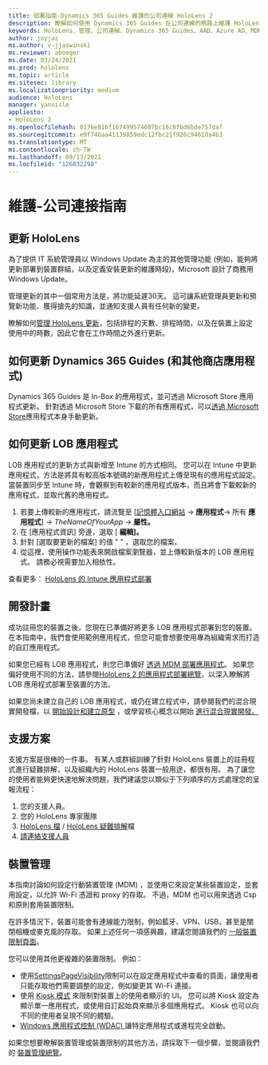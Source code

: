 ```yaml
---
title: 部署指南-Dynamics 365 Guides 維護的公司連線 HoloLens 2
description: 瞭解如何使用 Dynamics 365 Guides 在公司連線的網路上維護 HoloLens 2 的裝置。
keywords: HoloLens、管理、公司連線、Dynamics 365 Guides、AAD、Azure AD、MDM、行動裝置管理
author: joyjaz
ms.author: v-jjaswinski
ms.reviewer: aboeger
ms.date: 03/24/2021
ms.prod: hololens
ms.topic: article
ms.sitesec: library
ms.localizationpriority: medium
audience: HoloLens
manager: yannisle
appliesto:
- HoloLens 2
ms.openlocfilehash: 0176e816f167499574607bc16c8fbd6bde757daf
ms.sourcegitcommit: e9f746aa41139859edc12fbc21f926c9461da4b3
ms.translationtype: MT
ms.contentlocale: zh-TW
ms.lasthandoff: 09/13/2021
ms.locfileid: "126032298"
---
```

# <a name="maintain---corporate-connected-guide"></a>維護-公司連接指南

## <a name="update-hololens"></a>更新 HoloLens

為了提供 IT 系統管理員以 Windows Update 為主的其他管理功能 (例如，能夠將更新部署到裝置群組，以及定義安裝更新的維護時段)，Microsoft 設計了商務用 Windows Update。

管理更新的其中一個常用方法是，將功能延遲30天。 這可讓系統管理員更新和預覽新功能、獲得搶先的知識，並通知支援人員有任何新的變更。

瞭解如何[管理 HoloLens 更新](/hololens/hololens-updates)，包括排程的天數、排程時間，以及在裝置上設定使用中的時數，因此它會在工作時間之外進行更新。

## <a name="how-to-update-dynamics-365-guides-and-other-store-apps"></a>如何更新 Dynamics 365 Guides (和其他商店應用程式) 

Dynamics 365 Guides 是 In-Box 的應用程式，並可透過 Microsoft Store 應用程式更新。 針對透過 Microsoft Store 下載的所有應用程式，可以[透過 Microsoft Store](/hololens/holographic-store-apps#update-apps)應用程式本身手動更新。

## <a name="how-to-update-lob-apps"></a>如何更新 LOB 應用程式

LOB 應用程式的更新方式與新增至 Intune 的方式相同。 您可以在 Intune 中更新應用程式，方法是將具有較高版本號碼的新應用程式上傳至現有的應用程式設定。 當裝置同步至 Intune 時，會觀察到有較新的應用程式版本，而且將會下載較新的應用程式，並取代舊的應用程式。

1. 若要上傳較新的應用程式，請流覽至 [[記憶體入口網站](https://endpoint.microsoft.com/#home)  ->  **應用程式**-> 所有 **應用程式**]  ->  *TheNameOfYourApp*  ->  **屬性。**
2. 在 [應用程式資訊] 旁邊，選取 [ **編輯]。**
3. 針對 [選取要更新的檔案] 的值 &quot; &quot; ，選取您的檔案。
4. 從這裡，使用操作功能表來開啟檔案瀏覽器，並上傳較新版本的 LOB 應用程式。 請務必視需要加入相依性。

查看更多： [HoloLens 的 Intune 應用程式部署](/hololens/app-deploy-intune)

## <a name="development-plan"></a>開發計畫

成功註冊您的裝置之後，您現在已準備好將更多 LOB 應用程式部署到您的裝置。 在本指南中，我們會使用範例應用程式，但您可能會想要使用專為組織需求而打造的自訂應用程式。

如果您已經有 LOB 應用程式，則您已準備好 [透過 MDM 部署應用程式](/hololens/app-deploy-intune)。 如果您偏好使用不同的方法，請參閱[HoloLens 2 的應用程式部署總覽](/hololens/app-deploy-overview)，以深入瞭解將 LOB 應用程式部署至裝置的方法。

如果您尚未建立自己的 LOB 應用程式，或仍在建立程式中，請參閱我們的混合現實開發檔，以 [開始設計和建立原型](/windows/mixed-reality/design/design) ，或學習核心概念以開始 [進行混合現實開發。](/windows/mixed-reality/discover/get-started-with-mr)

## <a name="support-plan"></a>支援方案

支援方案是很棒的一件事。 有某人或群組訓練了針對 HoloLens 裝置上的註冊程式進行疑難排解，以及組織內的 HoloLens 裝置一般用途，都很有用。 為了讓您的使用者能夠更快速地解決問題，我們建議您以類似于下列順序的方式處理您的呈報流程：

1. 您的支援人員。
2. 您的 HoloLens 專家團隊
3. [HoloLens 檔](/hololens/)  / [HoloLens 疑難排解](/hololens/hololens-troubleshooting)檔
4. [請連絡支援人員](https://support.serviceshub.microsoft.com/supportforbusiness/create?sapId=e9391227-fa6d-927b-0fff-f96288631b8f)

## <a name="device-management"></a>裝置管理

本指南討論如何設定行動裝置管理 (MDM) ，並使用它來設定某些裝置設定，並套用設定，以允許 Wi-Fi 憑證和 proxy 的存取。 不過，MDM 也可以用來透過 Csp 和原則套用裝置限制。

在許多情況下，裝置可能會有連線能力限制，例如藍牙、VPN、USB，甚至是關閉相機或麥克風的存取。 如果上述任何一項感興趣，建議您閱讀我們的 [一般裝置限制頁面](/hololens/hololens-common-device-restrictions)。

您可以使用其他更複雜的裝置限制。 例如：

- 使用[SettingsPageVisibility](/hololens/settings-uri-list)限制可以在設定應用程式中查看的頁面，讓使用者只能存取他們需要調整的設定，例如變更其 Wi-Fi 連接。
- 使用 [Kiosk 模式](/hololens/hololens-kiosk) 來限制對裝置上的使用者顯示的 UI。 您可以將 Kiosk 設定為顯示單一應用程式，或使用自訂起始頁來顯示多個應用程式。 Kiosk 也可以向不同的使用者呈現不同的體驗。
- [Windows 應用程式控制 (WDAC) ](/hololens/windows-defender-application-control-wdac)讓特定應用程式或進程完全啟動。

如果您想要瞭解裝置管理或裝置限制的其他方法，請採取下一個步驟，並閱讀我們的 [裝置管理總覽](/hololens/hololens-csp-policy-overview)。





